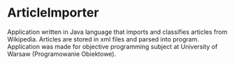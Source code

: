# ArticleImporter
 Application written in Java language that imports and classifies articles from Wikipedia. Articles are stored in xml files and parsed into program. Application was made for objective programming subject at University of Warsaw (Programowanie Obiektowe).
